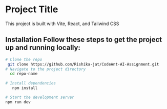 # Project Title
 This project is built with Vite, React, and Tailwind CSS

## Installation Follow these steps to get the project up and running locally:
 ```bash 
# Clone the repo
  git clone https://github.com/Rishika-jat/CodeAnt-AI-Assignment.git
# Navigate to the project directory 
   cd repo-name
   
# Install dependencies 
    npm install

# Start the development server
 npm run dev
